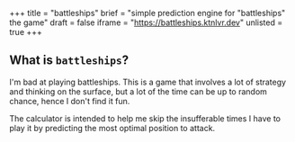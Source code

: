 +++
title = "battleships"
brief = "simple prediction engine for \"battleships\" the game" 
draft = false
iframe = "https://battleships.ktnlvr.dev"
unlisted = true
+++

## What is `battleships`?

I'm bad at playing battleships. This is a game that involves a lot of strategy and thinking on the surface, but a lot of the time can be up to random chance, hence I don't find it fun. 

The calculator is intended to help me skip the insufferable times I have to play it by predicting the most optimal position to attack.
